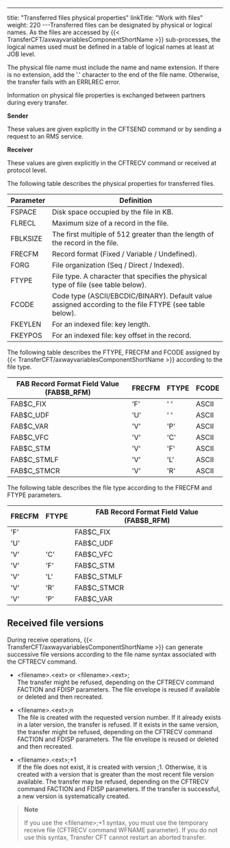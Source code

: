 ---
title: "Transferred files physical properties"
linkTitle: "Work with files"
weight: 220
---Transferred files can be designated by physical or logical names. As the files are accessed by {{< TransferCFT/axwayvariablesComponentShortName  >}} sub-processes, the logical names used must be defined in a table of logical names at least at JOB level.

The physical file name must include the name and name extension. If there is no extension, add the '.' character to the end of the file name. Otherwise, the transfer fails with an ERRLREC error.

Information on physical file properties is exchanged between partners during every transfer.

****Sender****

These values are given explicitly in the CFTSEND command or by sending a request to an RMS service.

****Receiver****

These values are given explicitly in the CFTRECV command or received at protocol level.

The following table describes the physical properties for transferred files.


| Parameter  | Definition  |
| --- | --- |
| FSPACE | Disk space occupied by the file in KB. |
| FLRECL | Maximum size of a record in the file. |
| FBLKSIZE | The first multiple of 512 greater than the length of the record in the file. |
| FRECFM | Record format (Fixed / Variable / Undefined). |
| FORG | File organization (Seq / Direct / Indexed). |
| FTYPE | File type. A character that specifies the physical type of file (see table below). |
| FCODE | Code type (ASCII/EBCDIC/BINARY). Default value assigned according to the file FTYPE (see table below). |
| FKEYLEN | For an indexed file: key length. |
| FKEYPOS | For an indexed file: key offset in the record. |


The following table describes the FTYPE, FRECFM and FCODE assigned by {{< TransferCFT/axwayvariablesComponentShortName  >}} according to the file type.


| FAB Record Format Field Value (FAB$B_RFM)  | FRECFM  | FTYPE  | FCODE  |
| --- | --- | --- | --- |
| FAB$C_FIX | 'F' | ' ' | ASCII |
| FAB$C_UDF | 'U' | ' ' | ASCII |
| FAB$C_VAR | 'V' | 'P' | ASCII |
| FAB$C_VFC | 'V' | 'C' | ASCII |
| FAB$C_STM | 'V' | 'F' | ASCII |
| FAB$C_STMLF | 'V' | 'L' | ASCII |
| FAB$C_STMCR | 'V' | 'R' | ASCII |


The following table describes the file type according to the FRECFM and FTYPE parameters.


| FRECFM  | FTYPE  | FAB Record Format Field Value (FAB$B_RFM)  |
| --- | --- | --- |
| 'F' |   | FAB$C_FIX |
| 'U' |   | FAB$C_UDF |
| 'V' | 'C' | FAB$C_VFC |
| 'V' | 'F' | FAB$C_STM |
| 'V' | 'L' | FAB$C_STMLF |
| 'V' | 'R' | FAB$C_STMCR |
| 'V' | 'P' | FAB$C_VAR |


## Received file versions

During receive operations, {{< TransferCFT/axwayvariablesComponentShortName  >}} can generate successive file versions according to the file name syntax associated with the CFTRECV command.

- &lt;filename>.&lt;ext> or &lt;filename>.&lt;ext>;  
    The transfer might be refused, depending on the CFTRECV command FACTION and FDISP parameters. The file envelope is reused if available or deleted and then recreated.

<!-- -->

- &lt;filename>.&lt;ext>;n   
    The file is created with the requested version number. If it already exists in a later version, the transfer is refused. If it exists in the same version, the transfer might be refused, depending on the CFTRECV command FACTION and FDISP parameters. The file envelope is reused or deleted and then recreated.

<!-- -->

- &lt;filename>.&lt;ext>;+1   
    If the file does not exist, it is created with version ;1. Otherwise, it is created with a version that is greater than the most recent file version available. The transfer may be refused, depending on the CFTRECV command FACTION and FDISP parameters. If the transfer is successful, a new version is systematically created.

> **Note**
>
> If you use the &lt;filename>;+1 syntax, you must use the temporary receive file (CFTRECV command WFNAME parameter). If you do not use this syntax, Transfer CFT cannot restart an aborted transfer.
